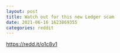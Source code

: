 ```yaml
--- 
layout: post 
title: Watch out for this new Ledger scam 
date: 2021-06-16 1623869355 
categories: reddit 
--- 
```

https://redd.it/o1c8v1